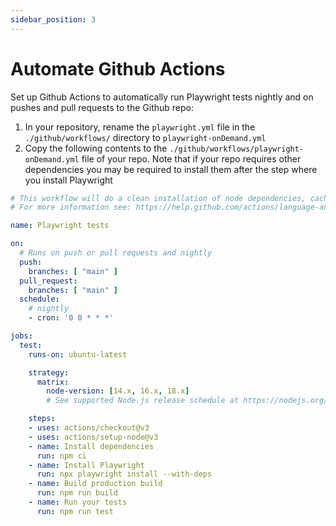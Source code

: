 ```yaml
---
sidebar_position: 3
---
```


# Automate Github Actions

Set up Github Actions to automatically run Playwright tests nightly and on pushes and pull requests to the Github repo:

1. In your repository, rename the `playwright.yml` file in the `./github/workflows/` directory to `playwright-onDemand.yml`
1. Copy the following contents to the `./github/workflows/playwright-onDemand.yml` file of your repo. Note that if your repo requires other dependencies you may be required to install them after the step where you install Playwright

```yaml
# This workflow will do a clean installation of node dependencies, cache/restore them, build the source code and run tests across different versions of node
# For more information see: https://help.github.com/actions/language-and-framework-guides/using-nodejs-with-github-actions

name: Playwright tests

on:
  # Runs on push or pull requests and nightly
  push:
    branches: [ "main" ]
  pull_request:
    branches: [ "main" ]
  schedule: 
    # nightly
    - cron: '0 0 * * *'

jobs:
  test:
    runs-on: ubuntu-latest

    strategy:
      matrix:
        node-version: [14.x, 16.x, 18.x]
        # See supported Node.js release schedule at https://nodejs.org/en/about/releases/

    steps:
    - uses: actions/checkout@v3
    - uses: actions/setup-node@v3
    - name: Install dependencies
      run: npm ci
    - name: Install Playwright
      run: npx playwright install --with-deps
    - name: Build production build
      run: npm run build
    - name: Run your tests
      run: npm run test

```
